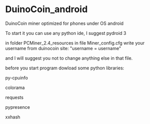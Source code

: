# DuinoCoin_android
DuinoCoin miner optimized for phones under  OS android

To start it you can use any python ide, I suggest pydroid 3

in folder PCMiner_2.4_resources in file Miner_config.cfg write your username from duinocoin site: "username = username"

and I will suggest you not to change anything else in that file.

before you start program dowload some python libraries:

  py-cpuinfo

  colorama

  requests
  
  pypresence
  
  xxhash
  
